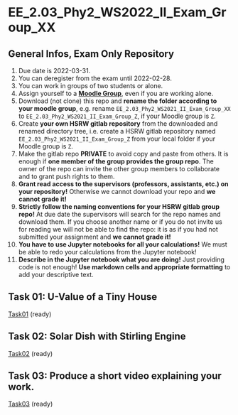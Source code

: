 # EE_2.03_Phy2_WS2022_II_Exam_Group_XX

## General Infos, Exam Only Repository

1. Due date is 2022-03-31.
1. You can deregister from the exam until 2022-02-28.
1. You can work in groups of two students or alone.
1. Assign yourself to a [**Moodle Group**](https://moodle.hochschule-rhein-waal.de/mod/choicegroup/view.php?id=362611), even if you are working alone.
1. Download (not clone) this repo and **rename the folder according to your moodle group**, e.g. rename `EE_2.03_Phy2_WS2021_II_Exam_Group_XX` to `EE_2.03_Phy2_WS2021_II_Exam_Group_Z`, if your Moodle group is `Z`.   
1. Create **your own HSRW gitlab repository** from the downloaded and renamed directory tree, i.e. create a HSRW gitlab repository named `EE_2.03_Phy2_WS2021_II_Exam_Group_Z` from your local folder if your Moodle group is `Z`.
1. Make the gitlab repo **PRIVATE** to avoid copy and paste from others. It is enough if **one member of the group provides the group repo**. The owner of the repo can invite the other group members to collaborate and to grant push rights to them. 
1. **Grant read access to the supervisors (professors, assistants, etc.) on your repository!** Otherwise we cannot download your repo and **we cannot grade it!**
1. **Strictly follow the naming conventions for your HSRW gitlab group repo!** At due date the supervisors will search for the repo names and download them. If you choose another name or if you do not invite us for reading we will not be able to find the repo: it is as if you had not submitted your assignment and **we cannot grade it!**
1. **You have to use Jupyter notebooks for all your calculations!** We must be able to redo your calculations from the Jupyter notebook! 
1. **Describe in the Jupyter notebook what you are doing!** Just providing code is not enough! **Use markdown cells and appropriate formatting** to add your descriptive text.  

## Task 01: U-Value of a Tiny House

[Task01](Task01/README.md) (ready)

## Task 02: Solar Dish with Stirling Engine

[Task02](Task02/README.md) (ready)

## Task 03: Produce a short video explaining your work.

[Task03](Task03/README.md) (ready)





